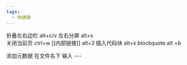 ```yaml
---
tags:
  - 快捷键
---
```



折叠左右边栏   alt+c/v
左右分屏          alt+s   
关闭当前页      ctrl+w
[[内部链接]]                 alt+3
插入代码块       alt+x
blockquote      alt +b

添加元数据  在文件名下  输入 ---

